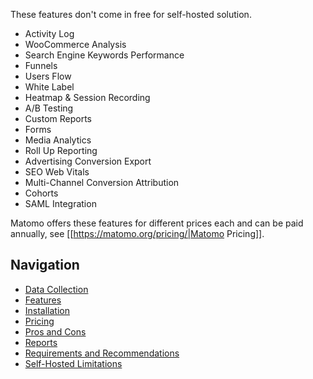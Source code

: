 These features don't come in free for self-hosted solution.

- Activity Log
- WooCommerce Analysis
- Search Engine Keywords Performance
- Funnels
- Users Flow
- White Label
- Heatmap & Session Recording
- A/B Testing
- Custom Reports
- Forms
- Media Analytics
- Roll Up Reporting
- Advertising Conversion Export
- SEO Web Vitals
- Multi-Channel Conversion Attribution
- Cohorts
- SAML Integration

Matomo offers these features for different prices each and can be paid annually, see [[https://matomo.org/pricing/|Matomo Pricing]].

## Navigation

- [Data Collection](Data%20Collection.md)
- [Features](Features.md)
- [Installation](Installation.md)
- [Pricing](Pricing.md)
- [Pros and Cons](Pros%20and%20Cons.md)
- [Reports](Reports.md)
- [Requirements and Recommendations](Requirements%20and%20Recommendations.md)
- [Self-Hosted Limitations](Self-Hosted%20Limitations.md)
